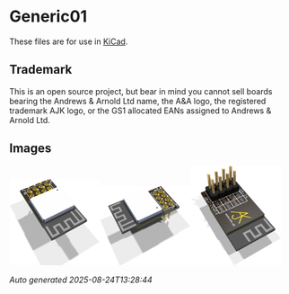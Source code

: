 # Generic01

These files are for use in [KiCad](https://www.kicad.org).

## Trademark

This is an open source project, but bear in mind you cannot sell boards bearing the Andrews & Arnold Ltd name, the A&A logo, the registered trademark AJK logo, or the GS1 allocated EANs assigned to Andrews & Arnold Ltd.

## Images

<img src='Generic01.png' width=32%><img src='Generic01-90.png' width=32%><img src='Generic01-bottom.png' width=32%>

*Auto generated 2025-08-24T13:28:44*
